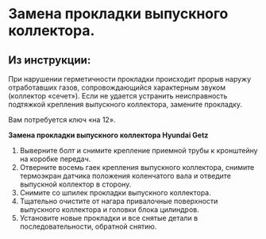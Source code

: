 # Замена прокладки выпускного коллектора.

## Из инструкции:

При нарушении герметичности прокладки происходит прорыв наружу отработавших газов, сопровождающийся характерным звуком (коллектор «сечет»). Если не удается устранить неисправность подтяжкой крепления выпускного коллектора, замените прокладку.

Вам потребуется ключ «на 12».

**Замена прокладки выпускного коллектора Hyundai Getz**

1. Выверните болт и снимите крепление приемной трубы к кронштейну на коробке передач.
2. Отверните восемь гаек крепления выпускного коллектора, снимите термоэкран датчика положения коленчатого вала и отведите выпускной коллектор в сторону.
3. Снимите со шпилек прокладки выпускного коллектора.
4. Тщательно очистите от нагара привалочные поверхности выпускного коллектора и головки блока цилиндров.
5. Установите новые прокладки и все снятые детали в последовательности, обратной снятию.
